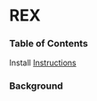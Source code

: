 REX
=================

### Table of Contents

Install [Instructions](https://github.com/DeloitteDigitalDC/REX/blob/master/INSTALL.md)

### Background
